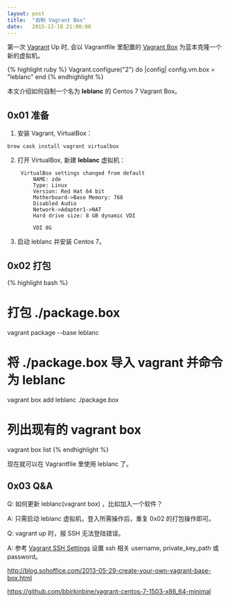 ```yaml
---
layout: post
title:  "自制 Vagrant Box"
date:   2015-12-18 21:00:00
---
```


第一次 [Vagrant] Up 时, 会以 Vagrantfile 里配置的 [Vagrant Box] 为蓝本克隆一个新的虚拟机。

{% highlight ruby %}
Vagrant.configure("2") do |config|
  config.vm.box = "leblanc"
end
{% endhighlight %}

本文介绍如何自制一个名为 **leblanc** 的 Centos 7 Vagrant Box。

## 0x01 准备
1. 安装 Vagrant, VirtualBox：
```
brew cask install vagrant virtualbox
```

2. 打开 VirtualBox, 新建 **leblanc** 虚拟机：

		VirtualBox settings changed from default
			NAME: zde
			Type: Linux
			Version: Red Hat 64 bit
			Motherboard->Base Memory: 768
			Disabled Audio
			Network->Adapter1->NAT
			Hard drive size: 8 GB dynamic VDI

            VDI 8G

3. 启动 leblanc 并安装 Centos 7。

## 0x02 打包

{% highlight bash %}
# 打包 ./package.box
vagrant package --base leblanc
# 将 ./package.box 导入 vagrant 并命令为 leblanc
vagrant box add leblanc ./package.box

# 列出现有的 vagrant box
vagrant box list
{% endhighlight %}

现在就可以在 Vagrantfile 里使用 leblanc 了。

## 0x03 Q&A

Q: 如何更新 leblanc(vagrant box) ，比如加入一个软件？

A: 只需启动 leblanc 虚拟机，登入所需操作后，重复 0x02 的打包操作即可。

Q: vagrant up 时，报 SSH 无法登陆错误。

A: 参考 [Vagrant SSH Settings] 设置 ssh 相关 username, private_key_path 或 password。

[Vagrant]: https://www.vagrantup.com/
[Vagrant Box]: https://docs.vagrantup.com/v2/getting-started/boxes.html
[Vagrant SSH Settings]: https://docs.vagrantup.com/v2/vagrantfile/ssh_settings.html

http://blog.sohoffice.com/2013-05-29-create-your-own-vagrant-base-box.html

https://github.com/bbirkinbine/vagrant-centos-7-1503-x86_64-minimal
